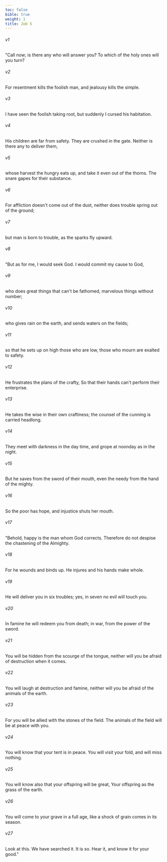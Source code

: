 ```yaml
---
toc: false
bible: true
weight: 1
title: Job 5
---
```




###### v1 
"Call now; is there any who will answer you? To which of the holy ones will you turn? 

###### v2 
For resentment kills the foolish man, and jealousy kills the simple. 

###### v3 
I have seen the foolish taking root, but suddenly I cursed his habitation. 

###### v4 
His children are far from safety. They are crushed in the gate. Neither is there any to deliver them, 

###### v5 
whose harvest the hungry eats up, and take it even out of the thorns. The snare gapes for their substance. 

###### v6 
For affliction doesn't come out of the dust, neither does trouble spring out of the ground; 

###### v7 
but man is born to trouble, as the sparks fly upward. 

###### v8 
"But as for me, I would seek God. I would commit my cause to God, 

###### v9 
who does great things that can't be fathomed, marvelous things without number; 

###### v10 
who gives rain on the earth, and sends waters on the fields; 

###### v11 
so that he sets up on high those who are low, those who mourn are exalted to safety. 

###### v12 
He frustrates the plans of the crafty, So that their hands can't perform their enterprise. 

###### v13 
He takes the wise in their own craftiness; the counsel of the cunning is carried headlong. 

###### v14 
They meet with darkness in the day time, and grope at noonday as in the night. 

###### v15 
But he saves from the sword of their mouth, even the needy from the hand of the mighty. 

###### v16 
So the poor has hope, and injustice shuts her mouth. 

###### v17 
"Behold, happy is the man whom God corrects. Therefore do not despise the chastening of the Almighty. 

###### v18 
For he wounds and binds up. He injures and his hands make whole. 

###### v19 
He will deliver you in six troubles; yes, in seven no evil will touch you. 

###### v20 
In famine he will redeem you from death; in war, from the power of the sword. 

###### v21 
You will be hidden from the scourge of the tongue, neither will you be afraid of destruction when it comes. 

###### v22 
You will laugh at destruction and famine, neither will you be afraid of the animals of the earth. 

###### v23 
For you will be allied with the stones of the field. The animals of the field will be at peace with you. 

###### v24 
You will know that your tent is in peace. You will visit your fold, and will miss nothing. 

###### v25 
You will know also that your offspring will be great, Your offspring as the grass of the earth. 

###### v26 
You will come to your grave in a full age, like a shock of grain comes in its season. 

###### v27 
Look at this. We have searched it. It is so. Hear it, and know it for your good."
